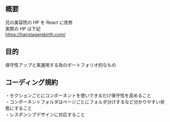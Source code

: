 ## 概要

兄の美容院の HP を React に改修  
実際の HP は下記  
https://hairstagerebirth.com/

## 目的

保守性アップと実運用する為のポートフォリオ的なもの

## コーディング規約

・セクションごとにコンポーネントを使いできるだけ保守性を高めること  
・コンポーネントフォルダはページごとにフォルダ分けするなど分かりやすい状態にすること  
・レスポンシブデザインに対応すること
